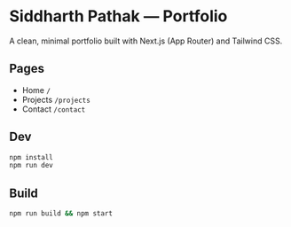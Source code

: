 # Siddharth Pathak — Portfolio

A clean, minimal portfolio built with Next.js (App Router) and Tailwind CSS.

## Pages
- Home `/`
- Projects `/projects`
- Contact `/contact`

## Dev
```bash
npm install
npm run dev
```

## Build
```bash
npm run build && npm start
```